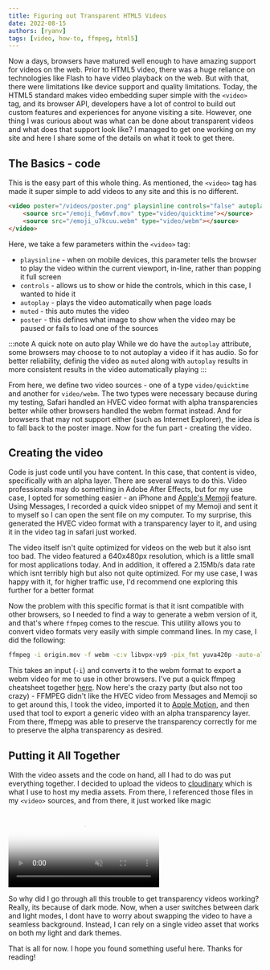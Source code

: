 ```yaml
---
title: Figuring out Transparent HTML5 Videos
date: 2022-08-15
authors: [ryanv]
tags: [video, how-to, ffmpeg, html5]
---
```


Now a days, browsers have matured well enough to have amazing support for videos on the web. Prior to HTML5 video, there was a huge reliance on technologies like Flash to have video playback on the web. But with that, there were limitations like device support and quality limitations. Today, the HTML5 standard makes video embedding super simple with the `<video>` tag, and its browser API, developers have a lot of control to build out custom features and experiences for anyone visiting a site. However, one thing I was curious about was what can be done about transparent videos and what does that support look like? I managed to get one working on my site and here I share some of the details on what it took to get there.
<!--truncate-->
## The Basics - code
This is the easy part of this whole thing. As mentioned, the `<video>` tag has made it super simple to add videos to any site and this is no different.

```html
<video poster="/videos/poster.png" playsinline controls="false" autoplay muted>
    <source src="/emoji_fw6mvf.mov" type="video/quicktime"></source>
    <source src="/emoji_u7kcuu.webm" type="video/webm"></source>
</video>
```

Here, we take a few parameters within the `<video>` tag:
* `playsinline` - when on mobile devices, this parameter tells the browser to play the video within the current viewport, in-line, rather than popping it full screen
* `controls` - allows us to show or hide the controls, which in this case, I wanted to hide it
* `autoplay` - plays the video automatically when page loads
* `muted` - this auto mutes the video
* `poster` - this defines what image to show when the video may be paused or fails to load one of the sources

:::note A quick note on auto play
While we do have the `autoplay` attribute, some browsers may choose to to not autoplay a video if it has audio. So for better reliability, definig the video as `muted` along with `autoplay` results in more consistent results in the video automatically playing
:::

From here, we define two video sources - one of a type `video/quicktime` and another for `video/webm`. The two types were necessary because during my testing, Safari handled an HVEC video format with alpha transparencies better while other browsers handled the webm format instead. And for browsers that may not support either (such as Internet Explorer), the idea is to fall back to the poster image. Now for the fun part - creating the video.

## Creating the video
Code is just code until you have content. In this case, that content is video, specifically with an alpha layer. There are several ways to do this. Video professionals may do something in Adobe After Effects, but for my use case, I opted for something easier - an iPhone and [Apple's Memoji](https://support.apple.com/en-us/HT208986) feature. Using Messages, I recorded a quick video snippet of my Memoji and sent it to myself so I can open the sent file on my computer. To my surprise, this generated the HVEC video format with a transparency layer to it, and using it in the video tag in safari just worked.

The video itself isn't quite optimized for videos on the web but it also isnt too bad. The video featured a 640x480px resolution, which is a little small for most applications today. And in addition, it offered a 2.15Mb/s data rate which isnt terribly high but also not quite optimized. For my use case, I was happy with it, for higher traffic use, I'd recommend one exploring this further for a better format

Now the problem with this specific format is that it isnt compatible with other browsers, so I needed to find a way to generate a webm version of it, and that's where `ffmpeg` comes to the rescue. This utility allows you to convert video formats very easily with simple command lines. In my case, I did the following:

```bash
ffmpeg -i origin.mov -f webm -c:v libvpx-vp9 -pix_fmt yuva420p -auto-alt-ref 0 export.webm
```

This takes an input (`-i`) and converts it to the webm format to export a webm video for me to use in other browsers. I've put a quick ffmpeg cheatsheet together [here](/docs/category/command-line-tools/ffmpeg). Now here's the crazy party (but also not too crazy) - FFMPEG didn't like the HVEC video from Messages and Memoji so to get around this, I took the video, imported it to [Apple Motion](https://www.apple.com/final-cut-pro/motion/), and then used that tool to export a generic video with an alpha transparency layer. From there, ffmepg was able to preserve the transparency correctly for me to preserve the alpha transparency as desired.

## Putting it All Together
With the video assets and the code on hand, all I had to do was put everything together. I decided to upload the videos to [cloudinary](https://cloudinary.com) which is what I use to host my media assets. From there, I referenced those files in my `<video>` sources, and from there, it just worked like magic

<video poster="/videos/poster.png" playsinline control="false" autoplay="true" loop muted >
    <source src="https://res.cloudinary.com/drvvky8r9/video/upload/v1660188675/emoji_fw6mvf.mov" type="video/quicktime"></source>
    <source src="https://res.cloudinary.com/drvvky8r9/video/upload/v1660188669/emoji_u7kcuu.webm" type="video/webm"></source>
</video>

So why did I go through all this trouble to get transparency videos working? Really, its because of dark mode. Now, when a user switches between dark and light modes, I dont have to worry about swapping the video to have a seamless background. Instead, I can rely on a single video asset that works on both my light and dark themes.

That is all for now. I hope you found something useful here. Thanks for reading!

